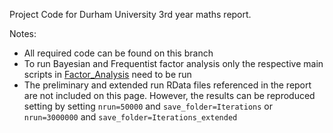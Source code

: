 Project Code for Durham University 3rd year maths report.    

Notes:    
* All required code can be found on this branch
* To run Bayesian and Frequentist factor analysis only the respective main scripts in [Factor_Analysis](https://github.com/JamieHarris1/Bayesian-Frequentist-factor-analysis/tree/main/Factor_analysis) need to be run
* The preliminary and extended run RData files referenced in the report are not included on this page. However, the results can be reproduced setting by setting `nrun=50000` and `save_folder=Iterations` or `nrun=3000000` and `save_folder=Iterations_extended`

